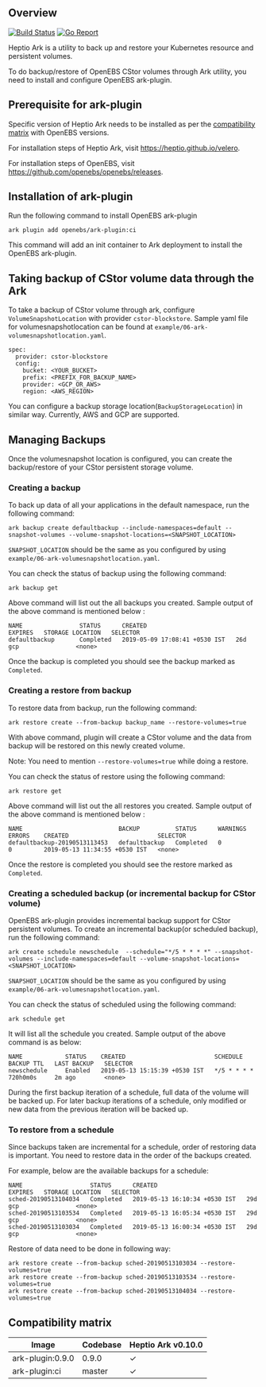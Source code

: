 ## Overview
[![Build Status](https://travis-ci.org/openebs/ark-plugin.svg?branch=master)](https://travis-ci.org/openebs/ark-plugin)
[![Go Report](https://goreportcard.com/badge/github.com/openebs/ark-plugin)](https://goreportcard.com/report/github.com/openebs/ark-plugin)

Heptio Ark is a utility to back up and restore your Kubernetes resource and persistent volumes.

To do backup/restore of OpenEBS CStor volumes through Ark utility, you need to install and configure
OpenEBS ark-plugin.

## Prerequisite for ark-plugin
Specific version of Heptio Ark needs to be installed as per the [compatibility matrix](#Compatibility-matrix) with OpenEBS versions.

For installation steps of Heptio Ark, visit https://heptio.github.io/velero.

For installation steps of OpenEBS, visit https://github.com/openebs/openebs/releases.

## Installation of ark-plugin
Run the following command to install OpenEBS ark-plugin

`ark plugin add openebs/ark-plugin:ci`

This command will add an init container to Ark deployment to install the OpenEBS ark-plugin.

## Taking backup of CStor volume data through the Ark
To take a backup of CStor volume through ark, configure `VolumeSnapshotLocation` with provider `cstor-blockstore`. Sample yaml file for volumesnapshotlocation can be found at `example/06-ark-volumesnapshotlocation.yaml`.

```
spec:
  provider: cstor-blockstore
  config:
    bucket: <YOUR_BUCKET>
    prefix: <PREFIX_FOR_BACKUP_NAME>
    provider: <GCP_OR_AWS>
    region: <AWS_REGION>
```

You can configure a backup storage location(`BackupStorageLocation`) in similar way. Currently, AWS and GCP are supported.


## Managing Backups
Once the volumesnapshot location is configured, you can create the backup/restore of your CStor persistent storage volume.

### Creating a backup
To back up data of all your applications in the default namespace, run the following command:

`ark backup create defaultbackup --include-namespaces=default --snapshot-volumes --volume-snapshot-locations=<SNAPSHOT_LOCATION>`

`SNAPSHOT_LOCATION` should be the same as you configured by using `example/06-ark-volumesnapshotlocation.yaml`.

You can check the status of backup using the following command:

`ark backup get `

Above command will list out the all backups you created. Sample output of the above command is mentioned below :
```
NAME                STATUS      CREATED                         EXPIRES   STORAGE LOCATION   SELECTOR
defaultbackup       Completed   2019-05-09 17:08:41 +0530 IST   26d       gcp                <none>
```
Once the backup is completed you should see the backup marked as `Completed`.


### Creating a restore from backup
To restore data from backup, run the following command:

`ark restore create --from-backup backup_name --restore-volumes=true`

With above command, plugin will create a CStor volume and the data from backup will be restored on this newly created volume.

Note: You need to mention `--restore-volumes=true` while doing a restore.

You can check the status of restore using the following command:

`ark restore get`

Above command will list out the all restores you created. Sample output of the above command is mentioned below :
```
NAME                           BACKUP          STATUS      WARNINGS   ERRORS    CREATED                         SELECTOR
defaultbackup-20190513113453   defaultbackup   Completed   0          0         2019-05-13 11:34:55 +0530 IST   <none>
```
Once the restore is completed you should see the restore marked as `Completed`.


### Creating a scheduled backup (or incremental backup for CStor volume)
OpenEBS ark-plugin provides incremental backup support for CStor persistent volumes.
To create an incremental backup(or scheduled backup), run the following command:

`ark create schedule newschedule  --schedule="*/5 * * * *" --snapshot-volumes --include-namespaces=default --volume-snapshot-locations=<SNAPSHOT_LOCATION>`

`SNAPSHOT_LOCATION` should be the same as you configured by using `example/06-ark-volumesnapshotlocation.yaml`.

You can check the status of scheduled using the following command:

`ark schedule get`

It will list all the schedule you created. Sample output of the above command is as below:
```
NAME            STATUS    CREATED                         SCHEDULE      BACKUP TTL   LAST BACKUP   SELECTOR
newschedule     Enabled   2019-05-13 15:15:39 +0530 IST   */5 * * * *   720h0m0s     2m ago        <none>
```

During the first backup iteration of a schedule, full data of the volume will be backed up. For later backup iterations of a schedule, only modified or new data from the previous iteration will be backed up.

### To restore from a schedule
Since backups taken are incremental for a schedule, order of restoring data is important. You need to restore data in the order of the backups created.

For example, below are the available backups for a schedule:
```
NAME                   STATUS      CREATED                         EXPIRES   STORAGE LOCATION   SELECTOR
sched-20190513104034   Completed   2019-05-13 16:10:34 +0530 IST   29d       gcp                <none>
sched-20190513103534   Completed   2019-05-13 16:05:34 +0530 IST   29d       gcp                <none>
sched-20190513103034   Completed   2019-05-13 16:00:34 +0530 IST   29d       gcp                <none>
```

Restore of data need to be done in following way:
```
ark restore create --from-backup sched-20190513103034 --restore-volumes=true
ark restore create --from-backup sched-20190513103534 --restore-volumes=true
ark restore create --from-backup sched-20190513104034 --restore-volumes=true
```

## Compatibility matrix

|     Image           |    Codebase     |  Heptio Ark v0.10.0  |
|   ---------------   |  -------------  |   ----------------   |
| ark-plugin:0.9.0    |     0.9.0       |         ✓            |
| ark-plugin:ci       |     master      |         ✓            |

